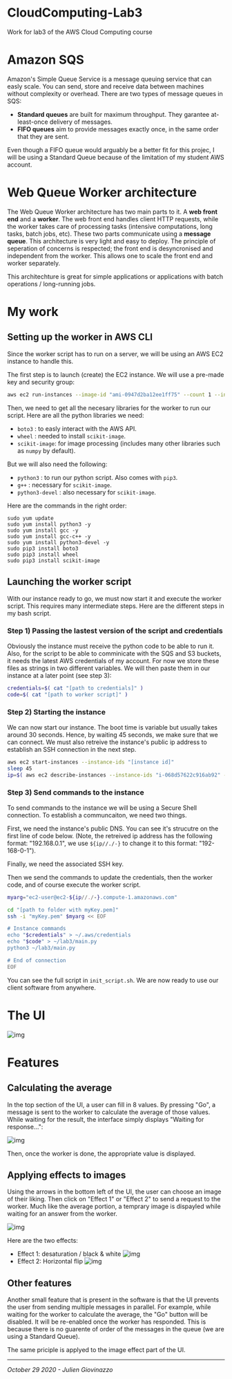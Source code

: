 # CloudComputing-Lab3
 Work for lab3 of the AWS Cloud Computing course

# Amazon SQS
Amazon's Simple Queue Service is a message queuing service that can easly scale. You can send, store and receive data between machines without complexity or overhead.
There are two types of message queues in SQS:
* **Standard queues** are built for maximum throughput. They garantee at-least-once delivery of messages.
* **FIFO queues** aim to provide messages exactly once, in the same order that they are sent.

Even though a FIFO queue would arguably be a better fit for this projec, I will be using a Standard Queue because of the limitation of my student AWS account.

# Web Queue Worker architecture
The Web Queue Worker architecture has two main parts to it. A **web front end** and a **worker**. The web front end handles client HTTP requests, while the worker takes care of processing tasks (intensive computations, long tasks, batch jobs, etc). These two parts communicate using a **message queue**.
This architecture is very light and easy to deploy. The principle of seperation of concerns is respected; the front end is desyncronised and independent from the worker. This allows one to scale the front end and worker separately.

This architechture is great for simple applications or applications with batch operations / long-running jobs.


# My work
## Setting up the worker in AWS CLI
Since the worker script has to run on a server, we will be using an AWS EC2 instance to handle this.

The first step is to launch (create) the EC2 instance. We will use a pre-made key and security group:
```bash
aws ec2 run-instances --image-id "ami-0947d2ba12ee1ff75" --count 1 --instance-type t2.micro --key-name myKey --security-group-ids "sg-07ed9af48bea7190e"
```

Then, we need to get all the necesary libraries for the worker to run our script. Here are all the python libraries we need:
* `boto3` : to easly interact with the AWS API.
* `wheel` : needed to install `scikit-image`.
* `scikit-image`: for image processing (includes many other libraries such as `numpy` by default).

But we will also need the following:
* `python3` : to run our python script. Also comes with `pip3`.
* `g++` : necessary for `scikit-image`.
* `python3-devel` : also necessary for `scikit-image`.

Here are the commands in the right order:
```
sudo yum update
sudo yum install python3 -y
sudo yum install gcc -y
sudo yum install gcc-c++ -y
sudo yum install python3-devel -y
sudo pip3 install boto3
sudo pip3 install wheel
sudo pip3 install scikit-image
```

## Launching the worker script
With our instance ready to go, we must now start it and execute the worker script. This requires many intermediate steps.
Here are the different steps in my bash script.

### Step 1) Passing the lastest version of the script and credentials
Obviously the instance must receive the python code to be able to run it. Also, for the script to be able to comminicate with the SQS and S3 buckets, it needs the latest AWS credentials of my account.
For now we store these files as strings in two different variables. We will then paste them in our instance at a later point (see step 3):
```bash
credentials=$( cat "[path to credentials]" )
code=$( cat "[path to worker script]" )
```

### Step 2) Starting the instance
We can now start our instance. The boot time is variable but usually takes around 30 seconds. Hence, by waiting 45 seconds, we make sure that we can connect.
We must also retreive the instance's public ip address to establish an SSH connection in the next step.
```bash
aws ec2 start-instances --instance-ids "[instance id]"
sleep 45
ip=$( aws ec2 describe-instances --instance-ids "i-068d57622c916ab92" --query "Reservations[*].Instances[*].PublicIpAddress" --output text )
```

### Step 3) Send commands to the instance
To send commands to the instance we will be using a Secure Shell connection. To establish a communcaiton, we need two things.

First, we need the instance's public DNS. You can see it's strucutre on the first line of code below. (Note, the retreived ip address has the following format: "192.168.0.1", we use `${ip//./-}` to change it to this format: "192-168-0-1").

Finally, we need the associated SSH key.

Then we send the commands to update the credentials, then the worker code, and of course execute the worker script.
```bash
myarg="ec2-user@ec2-${ip//./-}.compute-1.amazonaws.com"

cd "[path to folder with myKey.pem]"
ssh -i "myKey.pem" $myarg << EOF

# Instance commands
echo "$credentials" > ~/.aws/credentials
echo "$code" > ~/lab3/main.py
python3 ~/lab3/main.py

# End of connection
EOF
```

You can see the full script in `init_script.sh`. We are now ready to use our client software from anywhere.

# The UI
![img](https://github.com/Julien-Gio/CloudComputing-Lab3/blob/master/img/UI_ex1.png?raw=true)

# Features
## Calculating the average
In the top section of the UI, a user can fill in 8 values. By pressing "Go", a message is sent to the worker to calculate the average of those values. While waiting for the result, the interface simply displays "Waiting for response...": 

![img](https://github.com/Julien-Gio/CloudComputing-Lab3/blob/master/img/UI_average_sending.png?raw=true)

Then, once the worker is done, the appropriate value is displayed.

## Applying effects to images
Using the arrows in the bottom left of the UI, the user can choose an image of their liking. Then click on "Effect 1" or "Effect 2" to send a request to the worker.
Much like the average portion, a temprary image is dispayled while waiting for an answer from the worker.

![img](https://github.com/Julien-Gio/CloudComputing-Lab3/blob/master/img/UI_image_sending.png?raw=true)

Here are the two effects:
* Effect 1: desaturation / black & white
![img](https://github.com/Julien-Gio/CloudComputing-Lab3/blob/master/img/UI_effect1.png?raw=true)
* Effect 2: Horizontal flip
![img](https://github.com/Julien-Gio/CloudComputing-Lab3/blob/master/img/UI_effect2.png?raw=true)

## Other features
Another small feature that is present in the software is that the UI prevents the user from sending multiple messages in parallel. For example, while waiting for the worker to calculate the average, the "Go" button will be disabled. It will be re-enabled once the worker has responded. This is because there is no guarente of order of the messages in the queue (we are using a Standard Queue).

The same priciple is applyed to the image effect part of the UI.

---

*October 29 2020 - Julien Giovinazzo*
